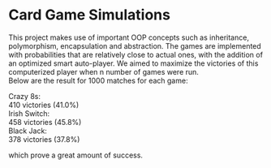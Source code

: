 # Card Game Simulations


This project makes use of important OOP concepts such as inheritance, polymorphism, encapsulation and abstraction. 
The games are implemented with probabilities that are relatively close to actual ones, with the addition of an optimized
smart auto-player. We aimed to maximize the victories of this computerized player when n number of games were run.  
Below are the result for 1000 matches for each game:

Crazy 8s:  
410 victories (41.0%)  
Irish Switch:  
458 victories (45.8%)  
Black Jack:  
378 victories (37.8%)  

which prove a great amount of success.

